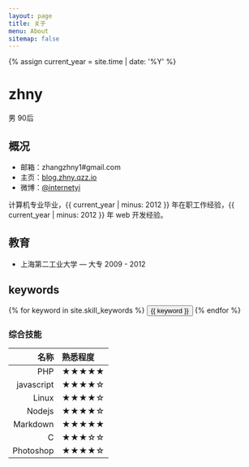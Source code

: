 ```yaml
---
layout: page
title: 关于
menu: About
sitemap: false
---
```

{% assign current_year = site.time | date: '%Y' %}

zhny
===
男 90后

## 概况

- 邮箱：zhangzhny1#gmail.com
- 主页：[blog.zhny.qzz.io](blog.zhny.qzz.io)
- 微博：[@internetyi](http://weibo.com/internetyi)

计算机专业毕业，{{ current_year | minus: 2012 }} 年在职工作经验，{{ current_year | minus: 2012 }} 年 web 开发经验。

## 教育
- 上海第二工业大学 — 大专 2009 - 2012

## keywords
<div class="btn-inline">
{% for keyword in site.skill_keywords %} <button class="btn btn-outline" type="button">{{ keyword }}</button> {% endfor %}
</div>

### 综合技能

| 名称 | 熟悉程度
|--:|:--|
| PHP | ★★★★★ |
| javascript | ★★★★☆ |
| Linux | ★★★★☆ |
| Nodejs | ★★★★☆ |
| Markdown | ★★★★★ |
| C | ★★★☆☆ |
| Photoshop | ★★★★☆ |

